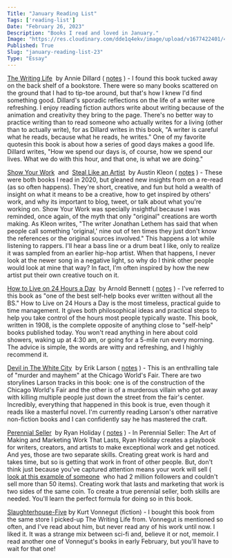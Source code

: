 ```yaml
---
Title: "January Reading List"
Tags: ['reading-list']
Date: "February 26, 2023"
Description: "Books I read and loved in January."
Image: "https://res.cloudinary.com/dde1q4ekv/image/upload/v1677422401/41dff408ec203f444b0140923834ab3d_fjf6iz.jpg"
Published: True
Slug: "january-reading-list-23"
Type: "Essay"
---
```


[The Writing Life](https://a.co/d/ct4S2bV)   by Annie Dillard (  [notes](https://www.dltn.io/posts/the-writing-life-by-annie-dillard)  ) - I found this book tucked away on the back shelf of a bookstore. There were so many books scattered on the ground that I had to tip-toe around, but that's how I knew I'd find something good. Dillard's sporadic reflections on the life of a writer were refreshing. I enjoy reading fiction authors write about writing because of the animation and creativity they bring to the page. There's no better way to practice writing than to read someone who actually writes for a living (other than to actually write), for as Dillard writes in this book, "A writer is careful what he reads, because what he reads, he writes." One of my favorite quotesin this book is about how a series of good days makes a good life. Dillard writes, "How we spend our days is, of course, how we spend our lives. What we do with this hour, and that one, is what we are doing."

[Show Your Work](https://a.co/d/6uSi9E8)   and   [Steal Like an Artist](https://a.co/d/g92Xxdc)   by Austin Kleon (  [notes](https://www.dltn.io/posts/show-your-work-by-austin-kleon)  ) - These were both books I read in 2020, but gleaned new insights from on a re-read (as so often happens). They're short, creative, and fun but hold a wealth of insight on what it means to be a creative, how to get inspired by others' work, and why its important to blog, tweet, or talk about what you're working on. Show Your Work was specially insightful because I was reminded, once again, of the myth that only "original" creations are worth making. As Kleon writes, "The writer Jonathan Lethem has said that when people call something 'original,' nine out of ten times they just don't know the references or the original sources involved." This happens a lot while listening to rappers. I'll hear a bass line or a drum beat I like, only to realize it was sampled from an earlier hip-hop artist. When that happens, I never look at the newer song in a negative light, so why do I think other people would look at mine that way? In fact, I'm often inspired by how the new artist put their own creative touch on it.

[How to Live on 24 Hours a Day](https://a.co/d/aQCEmRV)   by Arnold Bennett (  [notes](https://www.dltn.io/posts/book-notes-how-to-live-on-24-hours-a-day)  ) - I've referred to this book as "one of the best self-help books ever written without all the BS." How to Live on 24 Hours a Day is the most timeless, practical guide to time management. It gives both philosophical ideas and practical steps to help you take control of the hours most people typically waste. This book, written in 1908, is the complete opposite of anything close to "self-help" books published today. You won't read anything in here about cold showers, waking up at 4:30 am, or going for a 5-mile run every morning. The advice is simple, the words are witty and refreshing, and I highly recommend it.

[Devil in The White City](https://a.co/d/0goK2Cn)   by Erik Larson (  [notes](https://www.dltn.io/posts/devil-in-the-white-city)  ) - This is an enthralling tale of "murder and mayhem" at the Chicago World's Fair. There are two storylines Larson tracks in this book: one is of the construction of the Chicago World's Fair and the other is of a murderous villain who got away with killing multiple people just down the street from the fair's center. Incredibly, everything that happened in this book is true, even though it reads like a masterful novel. I'm currently reading Larson's other narrative non-fiction books and I can confidently say he has mastered the craft.

[Perennial Seller](https://a.co/d/aZqKAcZ)   by Ryan Holiday (  [notes](https://www.dltn.io/posts/perennial-seller-ryan-holiday)  ) - In Perennial Seller: The Art of Making and Marketing Work That Lasts, Ryan Holiday creates a playbook for writers, creators, and artists to make exceptional work and get noticed. And yes, those are two separate skills. Creating great work is hard and takes time, but so is getting that work in front of other people. But, don't think just because you've captured attention means your work will sell (  [look at this example of someone](https://www.insider.com/instagrammer-arii-2-million-followers-cannot-sell-36-t-shirts-2019-5)   who had 2 million followers and couldn't sell more than 50 items). Creating work that lasts and marketing that work is two sides of the same coin. To create a true perennial seller, both skills are needed. You'll learn the perfect formula for doing so in this book.

[Slaughterhouse-Five](https://a.co/d/gC72BUg)  by Kurt Vonnegut (fiction) - I bought this book from the same store I picked-up The Writing Life from. Vonnegut is mentioned so often, and I've read about him, but never read any of his work until now. I liked it. It was a strange mix between sci-fi and, believe it or not, memoir. I read another one of Vonnegut's books in early February, but you'll have to wait for that one!